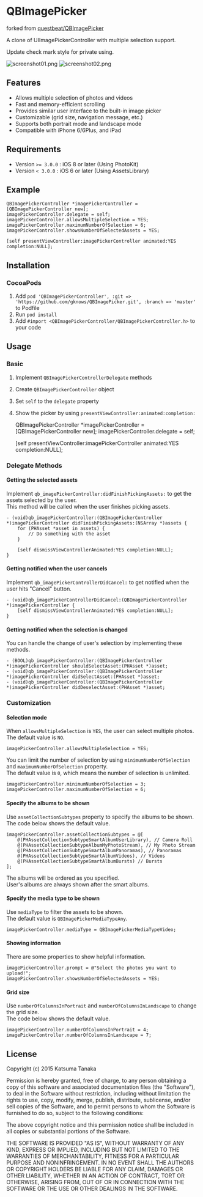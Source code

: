 # QBImagePicker

forked from [questbeat/QBImagePicker](https://github.com/questbeat/QBImagePicker)

A clone of UIImagePickerController with multiple selection support.

Update check mark style for private using.

![screenshot01.png](screenshot01.png)
![screenshot02.png](screenshot02.png)



## Features

- Allows multiple selection of photos and videos
- Fast and memory-efficient scrolling
- Provides similar user interface to the built-in image picker
- Customizable (grid size, navigation message, etc.)
- Supports both portrait mode and landscape mode
- Compatible with iPhone 6/6Plus, and iPad



## Requirements

- Version `>= 3.0.0` : iOS 8 or later (Using PhotoKit)
- Version `< 3.0.0` : iOS 6 or later (Using AssetsLibrary)



## Example

    QBImagePickerController *imagePickerController = [QBImagePickerController new];
    imagePickerController.delegate = self;
    imagePickerController.allowsMultipleSelection = YES;
    imagePickerController.maximumNumberOfSelection = 6;
    imagePickerController.showsNumberOfSelectedAssets = YES;
    
    [self presentViewController:imagePickerController animated:YES completion:NULL];



## Installation

### CocoaPods

1. Add `pod 'QBImagePickerController', :git => 'https://github.com/gknows/QBImagePicker.git', :branch => 'master'` to Podfile
2. Run `pod install`
3. Add `#import <QBImagePickerController/QBImagePickerController.h>` to your code



## Usage

### Basic

1. Implement `QBImagePickerControllerDelegate` methods
2. Create `QBImagePickerController` object
3. Set `self` to the `delegate` property
4. Show the picker by using `presentViewController:animated:completion:`

    QBImagePickerController *imagePickerController = [QBImagePickerController new];
    imagePickerController.delegate = self;

    [self presentViewController:imagePickerController animated:YES completion:NULL];


### Delegate Methods

#### Getting the selected assets

Implement `qb_imagePickerController:didFinishPickingAssets:` to get the assets selected by the user.  
This method will be called when the user finishes picking assets.

    - (void)qb_imagePickerController:(QBImagePickerController *)imagePickerController didFinishPickingAssets:(NSArray *)assets {
        for (PHAsset *asset in assets) {
            // Do something with the asset
        }
    
        [self dismissViewControllerAnimated:YES completion:NULL];
    }


#### Getting notified when the user cancels

Implement `qb_imagePickerControllerDidCancel:` to get notified when the user hits "Cancel" button.

    - (void)qb_imagePickerControllerDidCancel:(QBImagePickerController *)imagePickerController {
        [self dismissViewControllerAnimated:YES completion:NULL];
    }


#### Getting notified when the selection is changed

You can handle the change of user's selection by implementing these methods.

    - (BOOL)qb_imagePickerController:(QBImagePickerController *)imagePickerController shouldSelectAsset:(PHAsset *)asset;
    - (void)qb_imagePickerController:(QBImagePickerController *)imagePickerController didSelectAsset:(PHAsset *)asset;
    - (void)qb_imagePickerController:(QBImagePickerController *)imagePickerController didDeselectAsset:(PHAsset *)asset;


### Customization

#### Selection mode

When `allowsMultipleSelection` is `YES`, the user can select multiple photos.  
The default value is `NO`.

    imagePickerController.allowsMultipleSelection = YES;

You can limit the number of selection by using `minimumNumberOfSelection` and `maximumNumberOfSelection` property.  
The default value is `0`, which means the number of selection is unlimited.

    imagePickerController.minimumNumberOfSelection = 3;
    imagePickerController.maximumNumberOfSelection = 6;


#### Specify the albums to be shown

Use `assetCollectionSubtypes` property to specify the albums to be shown.  
The code below shows the default value.

    imagePickerController.assetCollectionSubtypes = @[
        @(PHAssetCollectionSubtypeSmartAlbumUserLibrary), // Camera Roll
        @(PHAssetCollectionSubtypeAlbumMyPhotoStream), // My Photo Stream
        @(PHAssetCollectionSubtypeSmartAlbumPanoramas), // Panoramas
        @(PHAssetCollectionSubtypeSmartAlbumVideos), // Videos
        @(PHAssetCollectionSubtypeSmartAlbumBursts) // Bursts
    ];

The albums will be ordered as you specified.  
User's albums are always shown after the smart albums.


#### Specify the media type to be shown

Use `mediaType` to filter the assets to be shown.  
The default value is `QBImagePickerMediaTypeAny`.

    imagePickerController.mediaType = QBImagePickerMediaTypeVideo;


#### Showing information

There are some properties to show helpful information.

    imagePickerController.prompt = @"Select the photos you want to upload!";
    imagePickerController.showsNumberOfSelectedAssets = YES;


#### Grid size

Use `numberOfColumnsInPortrait` and `numberOfColumnsInLandscape` to change the grid size.  
The code below shows the default value.

    imagePickerController.numberOfColumnsInPortrait = 4;
    imagePickerController.numberOfColumnsInLandscape = 7;



## License

Copyright (c) 2015 Katsuma Tanaka

Permission is hereby granted, free of charge, to any person obtaining a copy of this software and associated documentation files (the "Software"), to deal in the Software without restriction, including without limitation the rights to use, copy, modify, merge, publish, distribute, sublicense, and/or sell copies of the Software, and to permit persons to whom the Software is furnished to do so, subject to the following conditions:

The above copyright notice and this permission notice shall be included in all copies or substantial portions of the Software.

THE SOFTWARE IS PROVIDED "AS IS", WITHOUT WARRANTY OF ANY KIND, EXPRESS OR IMPLIED, INCLUDING BUT NOT LIMITED TO THE WARRANTIES OF MERCHANTABILITY, FITNESS FOR A PARTICULAR PURPOSE AND NONINFRINGEMENT. IN NO EVENT SHALL THE AUTHORS OR COPYRIGHT HOLDERS BE LIABLE FOR ANY CLAIM, DAMAGES OR OTHER LIABILITY, WHETHER IN AN ACTION OF CONTRACT, TORT OR OTHERWISE, ARISING FROM, OUT OF OR IN CONNECTION WITH THE SOFTWARE OR THE USE OR OTHER DEALINGS IN THE SOFTWARE.
